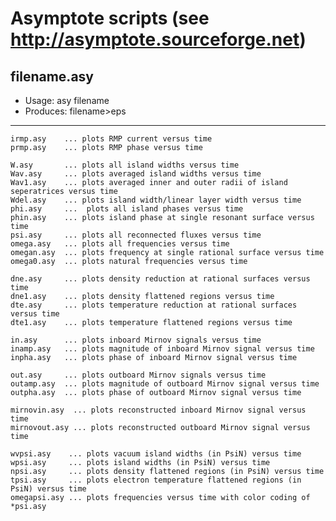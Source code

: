 # Asymptote scripts (see http://asymptote.sourceforge.net)

## filename.asy
- Usage:	    asy filename
- Produces:   filename>eps
---

	irmp.asy    ... plots RMP current versus time
	prmp.asy    ... plots RMP phase versus time

	W.asy       ... plots all island widths versus time
	Wav.asy     ... plots averaged island widths versus time
	Wav1.asy    ... plots averaged inner and outer radii of island seperatrices versus time
	Wdel.asy    ... plots island width/linear layer width versus time
	phi.asy     ...  plots all island phases versus time
	phin.asy    ... plots island phase at single resonant surface versus time
	psi.asy     ... plots all reconnected fluxes versus time
	omega.asy   ... plots all frequencies versus time
	omegan.asy  ... plots frequency at single rational surface versus time
	omega0.asy  ... plots natural frequencies versus time

	dne.asy     ... plots density reduction at rational surfaces versus time
	dne1.asy    ... plots density flattened regions versus time
	dte.asy     ... plots temperature reduction at rational surfaces versus time
	dte1.asy    ... plots temperature flattened regions versus time

	in.asy      ... plots inboard Mirnov signals versus time
	inamp.asy   ... plots magnitude of inboard Mirnov signal versus time
	inpha.asy	... plots phase of inboard Mirnov signal versus time

	out.asy		... plots outboard Mirnov signals versus time
	outamp.asy	... plots magnitude of outboard Mirnov signal versus time
	outpha.asy	... plots phase of outboard Mirnov signal versus time

	mirnovin.asy  ... plots reconstructed inboard Mirnov signal versus time
	mirnovout.asy ... plots reconstructed outboard Mirnov signal versus time

	wvpsi.asy    ... plots vacuum island widths (in PsiN) versus time
	wpsi.asy     ... plots island widths (in PsiN) versus time
	npsi.asy     ... plots density flattened regions (in PsiN) versus time
	tpsi.asy     ... plots electron temperature flattened regions (in PsiN) versus time
	omegapsi.asy ... plots frequencies versus time with color coding of *psi.asy

